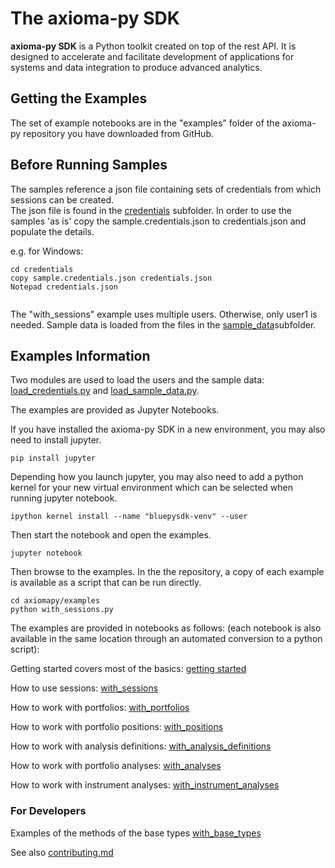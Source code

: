 # The axioma-py SDK

**axioma-py SDK** is a Python toolkit created on top of the rest API.
It is designed to accelerate and facilitate development of applications for systems and data integration to produce advanced analytics.

## Getting the Examples

The set of example notebooks are in the "examples" folder of the axioma-py repository you have downloaded from GitHub.


## Before Running Samples


The samples reference a json file containing sets of credentials from which sessions can be created.  
The json file is found in the [credentials](./credentials) subfolder.  In order to use the samples 'as is' copy the sample.credentials.json to credentials.json and populate the details.  

e.g. for Windows:

```
cd credentials
copy sample.credentials.json credentials.json
Notepad credentials.json


```

The "with_sessions" example uses multiple users. Otherwise, only user1 is needed.
Sample data is loaded from the files in the [sample_data](sample_data)subfolder.


## Examples Information

Two modules are used to load the users and the sample data: [load_credentials.py](load_credentials.py) and [load_sample_data.py](load_sample_data.py).  

The examples are provided as Jupyter Notebooks. 

If you have installed the axioma-py SDK in a new environment, you may also need to install jupyter.

```
pip install jupyter
```

Depending how you launch jupyter, you may also need to add a python kernel for your new virtual environment which can be selected when running jupyter notebook.
```
ipython kernel install --name "bluepysdk-venv" --user
```

Then start the notebook and open the examples.

```
jupyter notebook
```

Then browse to the examples.
In the the repository, a copy of each example is available as a script that can be run directly.


```
cd axiomapy/examples
python with_sessions.py
```


The examples are provided in notebooks as follows: 
(each notebook is also available in the same location through an automated conversion to a python script):

Getting started covers most of the basics: [getting started](./getting_started.ipynb)

How to use sessions: [with_sessions](./with_sessions.ipynb)

How to work with portfolios: [with_portfolios](./with_portfolios.ipynb)

How to work with portfolio positions: [with_positions](./with_positions.ipynb)

How to work with analysis definitions: [with_analysis_definitions](./with_analysis_definitions.ipynb)

How to work with portfolio analyses: [with_analyses](./with_analyses.ipynb)

How to work with instrument analyses: [with_instrument_analyses](./with_instrument_analyses.ipynb)


### For Developers

Examples of the methods of the base types [with_base_types](./with_base_types.ipynb)

See also [contributing.md](../../CONTRIBUTING.md)
